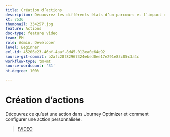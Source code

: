 ```yaml
---
title: Création d’actions
description: Découvrez les différents états d’un parcours et l’impact de la publication.
kt: 7536
thumbnail: 334257.jpg
feature: Actions
doc-type: feature video
team: PM
role: Admin, Developer
level: Beginner
exl-id: 45206e23-46bf-4aaf-8d45-012ea0e64e92
source-git-commit: b2afc28f82967324ebed0ee17e291e83c85c3a4c
workflow-type: tm+mt
source-wordcount: '31'
ht-degree: 100%

---
```


# Création d’actions

Découvrez ce qu’est une action dans Journey Optimizer et comment configurer une action personnalisée.

>[!VIDEO](https://video.tv.adobe.com/v/334257?quality=12&learn=on)
